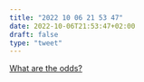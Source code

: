 ```yaml
---
title: "2022 10 06 21 53 47"
date: 2022-10-06T21:53:47+02:00
draft: false
type: "tweet"
---
```

[What are the odds?](https://terrytao.wordpress.com/2022/10/03/what-are-the-odds/)
